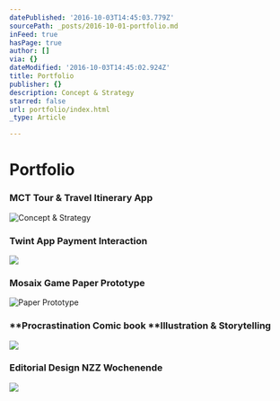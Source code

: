 ```yaml
---
datePublished: '2016-10-03T14:45:03.779Z'
sourcePath: _posts/2016-10-01-portfolio.md
inFeed: true
hasPage: true
author: []
via: {}
dateModified: '2016-10-03T14:45:02.924Z'
title: Portfolio
publisher: {}
description: Concept & Strategy
starred: false
url: portfolio/index.html
_type: Article

---
```

# Portfolio

### **MCT Tour** & Travel Itinerary App
![Concept & Strategy](https://the-grid-user-content.s3-us-west-2.amazonaws.com/d63bfeba-eabf-45ae-934a-e3ea348bfc5e.gif)

### Twint App **Payment Interaction**
![](https://the-grid-user-content.s3-us-west-2.amazonaws.com/1e6d69ec-0734-48b8-b1f2-864c13deef24.gif)

### **Mosaix Game** Paper Prototype
![Paper Prototype](https://the-grid-user-content.s3-us-west-2.amazonaws.com/265ec4a2-c0d8-4dd3-adbd-2c85c162a5a1.gif)

### **Procrastination Comic book **Illustration & Storytelling
![](https://the-grid-user-content.s3-us-west-2.amazonaws.com/ee610437-244b-48e8-adf5-20637243b3ee.gif)

### **Editorial Design** NZZ Wochenende
![](https://the-grid-user-content.s3-us-west-2.amazonaws.com/e63b7ba5-71ce-477b-9a91-f99ac5ba474d.gif)